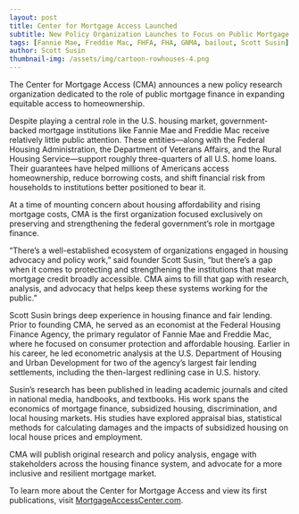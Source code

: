 ```yaml
---
layout: post
title: Center for Mortgage Access Launched
subtitle: New Policy Organization Launches to Focus on Public Mortgage Finance Institutions and Housing Access
tags: [Fannie Mae, Freddie Mac, FHFA, FHA, GNMA, bailout, Scott Susin]
author: Scott Susin
thumbnail-img: /assets/img/cartoon-rowhouses-4.png
---
```


The Center for Mortgage Access (CMA) announces a new policy research 
organization 
dedicated to the role of 
public mortgage finance in expanding equitable access to homeownership.

Despite playing a central role in the U.S. housing market, government-backed 
mortgage institutions like Fannie Mae and Freddie Mac receive relatively 
little public attention. These entities—along with the Federal 
Housing Administration, the Department of Veterans Affairs, and the Rural 
Housing Service—support roughly three-quarters of all U.S. home loans. Their 
guarantees have helped millions of Americans access homeownership, reduce 
borrowing costs, and shift financial risk from households to institutions 
better positioned to bear it.

At a time of mounting concern about housing affordability and rising mortgage 
costs, CMA is the first organization focused exclusively on preserving and 
strengthening the federal government’s role in mortgage finance.

“There’s a well-established ecosystem of organizations engaged in housing 
advocacy 
and policy work,”  said founder Scott Susin, “but there’s a gap when it comes 
to protecting and 
strengthening the institutions that make mortgage credit broadly accessible. 
CMA aims to fill that gap with research, analysis, and advocacy that helps 
keep these systems working for the public.”

Scott Susin brings deep experience in housing finance and fair lending. Prior 
to founding CMA, he served as an economist at the Federal Housing Finance 
Agency, the primary regulator of Fannie Mae and Freddie Mac, where he focused 
on
consumer protection and affordable housing. Earlier in his career, he led 
econometric analysis at the U.S. Department of Housing and Urban Development 
for two of the agency’s largest fair lending settlements, including the 
then-largest redlining case in U.S. history.

Susin’s research has been published in leading academic journals and cited in 
national media, handbooks, and textbooks. His work spans the economics of 
mortgage finance, subsidized housing, discrimination, and local housing 
markets.
His studies have explored appraisal bias, statistical methods for calculating 
damages 
and the impacts of subsidized housing on local house prices and employment.

CMA will publish original research and policy analysis, engage with 
stakeholders across the housing finance system, and advocate for a more 
inclusive and resilient mortgage market.

To learn more about the Center for Mortgage Access and view its first 
publications, visit [MortgageAccessCenter.com](https://www.MortgageAccessCenter.com).


